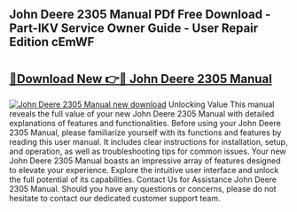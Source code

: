 ## John Deere 2305 Manual PDf Free Download - Part-IKV Service Owner Guide - User Repair Edition cEmWF

# <h2><a href="http://bc44383.oget.top/?id=John+Deere+2305+Manual">🔗Download New 👉🔴 John Deere 2305 Manual</a></h2>

[![John Deere 2305 Manual new download](https://i.imgur.com/5g1atiW.png)](http://bc44383.oget.top/?id=John+Deere+2305+Manual)
Unlocking Value This manual reveals the full value of your new John Deere 2305 Manual with detailed explanations of features and functionalities. Before using your John Deere 2305 Manual, please familiarize yourself with its functions and features by reading this user manual. It includes clear instructions for installation, setup, and operation, as well as troubleshooting tips for common issues. Your new John Deere 2305 Manual boasts an impressive array of features designed to elevate your experience. Explore the intuitive user interface and unlock the full potential of its capabilities. Contact Us for Assistance John Deere 2305 Manual. Should you have any questions or concerns, please do not hesitate to contact our dedicated customer support team.

